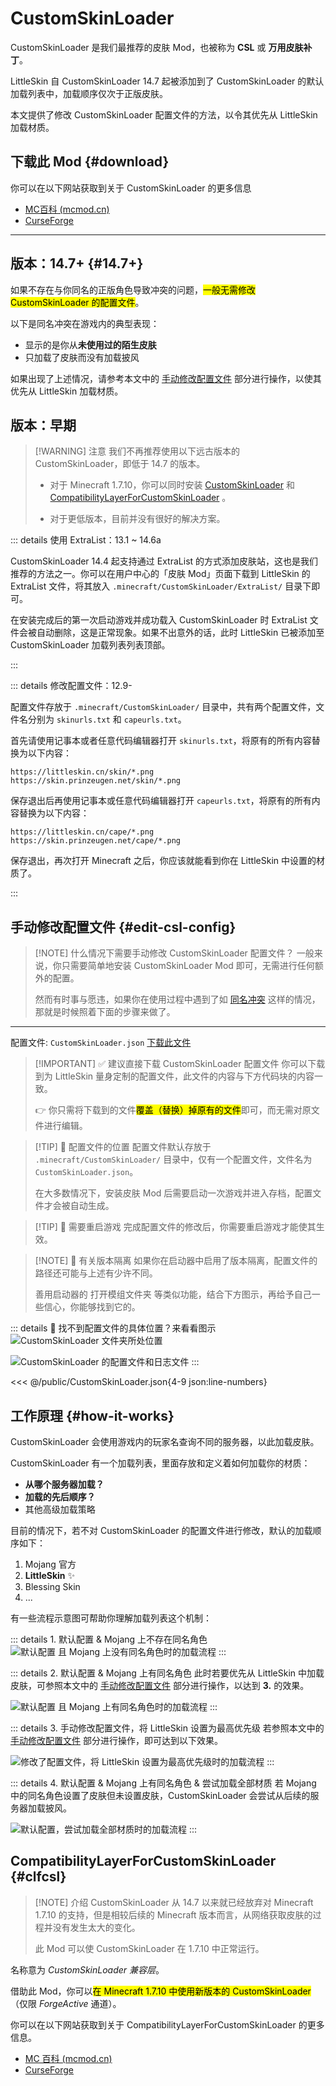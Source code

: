 <script setup>
import GetCSL from '../../components/GetCSL.vue'
import { faFileArrowDown } from '@fortawesome/free-solid-svg-icons'
</script>

# CustomSkinLoader

CustomSkinLoader 是我们最推荐的皮肤 Mod，也被称为 **CSL** 或 **万用皮肤补丁**。

LittleSkin 自 CustomSkinLoader 14.7 起被添加到了 CustomSkinLoader 的默认加载列表中，加载顺序仅次于正版皮肤。

本文提供了修改 CustomSkinLoader 配置文件的方法，以令其优先从 LittleSkin 加载材质。

## 下载此 Mod {#download}

你可以在以下网站获取到关于 CustomSkinLoader 的更多信息

- [MC百科 (mcmod.cn)](https://www.mcmod.cn/class/883.html)
- [CurseForge](https://www.curseforge.com/minecraft/mc-mods/customskinloader)

<GetCSL />

---

<!--@include: ./mod-tips.template.md-->

## 版本：14.7+ <Badge type="tip" text="✨ 当前版本" /> {#14.7+}

如果不存在与你同名的正版角色导致冲突的问题，<mark>一般无需修改 CustomSkinLoader 的配置文件</mark>。

以下是同名冲突在游戏内的典型表现：

- 显示的是你从**未使用过的陌生皮肤**
- 只加载了皮肤而没有加载披风 <Badge type="info" text="仅旧版" />

如果出现了上述情况，请参考本文中的 [手动修改配置文件](#edit-csl-config) 部分进行操作，以使其优先从 LittleSkin 加载材质。

## 版本：早期 <Badge type="danger" text="👎 不再推荐" />

> [!WARNING] 注意
> 我们不再推荐使用以下远古版本的 CustomSkinLoader，即低于 14.7 的版本。
>
> - 对于 Minecraft 1.7.10，你可以同时安装 [CustomSkinLoader](#customskinloader) 和 [CompatibilityLayerForCustomSkinLoader](#clfcsl) 。
>
> - 对于更低版本，目前并没有很好的解决方案。

::: details 使用 ExtraList：13.1 ~ 14.6a

CustomSkinLoader 14.4 起支持通过 ExtraList 的方式添加皮肤站，这也是我们推荐的方法之一。你可以在用户中心的「皮肤 Mod」页面下载到 LittleSkin 的 ExtraList 文件，将其放入 `.minecraft/CustomSkinLoader/ExtraList/` 目录下即可。

在安装完成后的第一次启动游戏并成功载入 CustomSkinLoader 时 ExtraList 文件会被自动删除，这是正常现象。如果不出意外的话，此时 LittleSkin 已被添加至 CustomSkinLoader 加载列表列表顶部。

:::

::: details 修改配置文件：12.9-

配置文件存放于 `.minecraft/CustomSkinLoader/` 目录中，共有两个配置文件，文件名分别为 `skinurls.txt` 和 `capeurls.txt`。

首先请使用记事本或者任意代码编辑器打开 `skinurls.txt`，将原有的所有内容替换为以下内容：

```http
https://littleskin.cn/skin/*.png
https://skin.prinzeugen.net/skin/*.png
```

保存退出后再使用记事本或任意代码编辑器打开 `capeurls.txt`，将原有的所有内容替换为以下内容：

```http
https://littleskin.cn/cape/*.png
https://skin.prinzeugen.net/cape/*.png
```

保存退出，再次打开 Minecraft 之后，你应该就能看到你在 LittleSkin 中设置的材质了。

:::

## 手动修改配置文件 {#edit-csl-config}

<!-- markdownlint-disable MD051 -->

> [!NOTE] 什么情况下需要手动修改 CustomSkinLoader 配置文件？
> 一般来说，你只需要简单地安装 CustomSkinLoader Mod 即可，无需进行任何额外的配置。
>
> 然而有时事与愿违，如果你在使用过程中遇到了如 [同名冲突](#14.7+) 这样的情况，那就是时候照着下面的步骤来做了。

<!-- markdownlint-restore -->

---

配置文件: `CustomSkinLoader.json` [<BSButton style="background-color: var(--vp-c-success-3)"><FA :icon="faFileArrowDown" /> 下载此文件 </BSButton>](/CustomSkinLoader.json)

> [!IMPORTANT] ✅ 建议直接下载 CustomSkinLoader 配置文件
> 你可以下载到为 LittleSkin 量身定制的配置文件，此文件的内容与下方代码块的内容一致。
>
> 👉 你只需将下载到的文件<mark>覆盖（替换）掉原有的文件</mark>即可，而无需对原文件进行编辑。

> [!TIP] 📍 配置文件的位置
> 配置文件默认存放于 `.minecraft/CustomSkinLoader/` 目录中，仅有一个配置文件，文件名为 `CustomSkinLoader.json`。
>
> 在大多数情况下，安装皮肤 Mod 后需要启动一次游戏并进入存档，配置文件才会被自动生成。

> [!TIP] 🔁 需要重启游戏
> 完成配置文件的修改后，你需要重启游戏才能使其生效。

> [!NOTE] 🥰 有关版本隔离
> 如果你在启动器中启用了版本隔离，配置文件的路径还可能与上述有少许不同。
>
> 善用启动器的 <BSSection>打开模组文件夹</BSSection> 等类似功能，结合下方图示，再给予自己一些信心，你能够找到它的。

::: details 🤔 找不到配置文件的具体位置？来看看图示
![CustomSkinLoader 文件夹所处位置](./assets/mods/csl-folder.webp)

![CustomSkinLoader 的配置文件和日志文件](./assets/mods/csl-files.webp)
:::

<<< @/public/CustomSkinLoader.json{4-9 json:line-numbers}

## 工作原理 {#how-it-works}

CustomSkinLoader 会使用游戏内的玩家名查询不同的服务器，以此加载皮肤。

CustomSkinLoader 有一个加载列表，里面存放和定义着如何加载你的材质：

- **从哪个服务器加载？**
- **加载的先后顺序？**
- 其他高级加载策略

目前的情况下，若不对 CustomSkinLoader 的配置文件进行修改，默认的加载顺序如下：

1. Mojang 官方
2. **LittleSkin** ✨
3. Blessing Skin
4. ...

有一些流程示意图可帮助你理解加载列表这个机制：

::: details 1. 默认配置 & Mojang 上不存在同名角色
![默认配置 且 Mojang 上没有同名角色时的加载流程](./assets/mods/flow-regular.webp)
:::

::: details 2. 默认配置 & Mojang 上有同名角色
此时若要优先从 LittleSkin 中加载皮肤，可参照本文中的 [手动修改配置文件](#edit-csl-config) 部分进行操作，以达到 **3.** 的效果。

![默认配置 且 Mojang 上有同名角色时的加载流程](./assets/mods/flow-mojang-only.webp)
:::

::: details 3. 手动修改配置文件，将 LittleSkin 设置为最高优先级
若参照本文中的 [手动修改配置文件](#edit-csl-config) 部分进行操作，即可达到以下效果。

![修改了配置文件，将 LittleSkin 设置为最高优先级时的加载流程](./assets/mods/flow-littleskin-only.webp)
:::

::: details 4. 默认配置 & Mojang 上有同名角色 & 尝试加载全部材质
若 Mojang 中的同名角色设置了皮肤但未设置皮肤，CustomSkinLoader 会尝试从后续的服务器加载披风。

![默认配置，尝试加载全部材质时的加载流程](./assets/mods/flow-loadall.webp)
:::

## CompatibilityLayerForCustomSkinLoader {#clfcsl}

> [!NOTE] 介绍
> CustomSkinLoader 从 14.7 以来就已经放弃对 Minecraft 1.7.10 的支持，但是相较后续的 Minecraft 版本而言，从网络获取皮肤的过程并没有发生太大的变化。
>
> 此 Mod 可以使 CustomSkinLoader 在 1.7.10 中正常运行。

名称意为 _CustomSkinLoader 兼容层_。

借助此 Mod，你可以<mark>在 Minecraft 1.7.10 中使用新版本的 CustomSkinLoader</mark>（仅限 _ForgeActive_ 通道）。

你可以在以下网站获取到关于 CompatibilityLayerForCustomSkinLoader 的更多信息。

- [MC 百科 (mcmod.cn)](https://www.mcmod.cn/class/4160.html)
- [CurseForge](https://www.curseforge.com/minecraft/mc-mods/compatibilitylayerforcustomskinloader)
